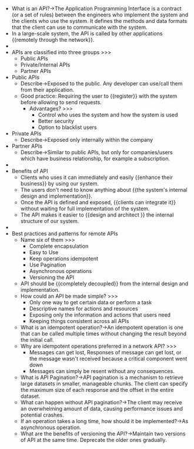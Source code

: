 - What is an API?→The Application Programming Interface is a contract (or a set of rules) between the engineers who implement the system and the clients who use the system. It defines the methods and data formats that the client can use to communicate with the system.
- In a large-scale system, the API is called by other applications {{remotely through the network}}.
- 
- APIs are classified into three groups >>>
    - Public APIs
    - Private/Internal APIs
    - Partner APIs
- Public APIs 
    - Describe→Exposed to the public. Any developer can use/call them from their application.
    - Good practice: Requiring the user to {{register}} with the system before allowing to send requests.
        - Advantages? >>>
            - Control who uses the system and how the system is used
            - Better security
            - Option to blacklist users
- Private APIs
    - Describe→Exposed only internally within the company
- Partner APIs
    - Describe→Similar to public APIs, but only for companies/users which have business relationship, for example a subscription.
- 
- Benefits of API
    - Clients who uses it can immediately and easily {{enhance their business}} by using our system.
    - The users don't need to know anything about {{the system's internal design and implementation}}.
    - Once the API is defined and exposed, {{clients can integrate it}} without waiting for full implementation of the system.
    - The API makes it easier to {{design and architect }} the internal structure of our system.
- 
- Best practices and patterns for remote APIs
    - Name six of them >>>
        - Complete encapsulation
        - Easy to Use
        - Keep operations idempotent
        - Use Pagination
        - Asynchronous operations
        - Versioning the API
    - API should be {{completely decoupled}} from the internal design and implementation.
    - How could an API be made simple? >>>
        - Only one way to get certain data or perform a task
        - Descriptive names for actions and resources
        - Exposing only the information and actions that users need
        - Keeping things consistent across all APIs
    - What is an idempotent operation?→An idempotent operation is one that can be called multiple times without changing the result beyond the initial call.
    - Why are  idempotent operations preferred in a network API? >>>
        - Messages can get lost, Responses of message can get lost, or the message wasn't received because a critical component went down
        - Messages can simply be resent without any consequences.
    - What is API Pagination?→API pagination is a mechanism to retrieve large datasets in smaller, manageable chunks. The client can specify the maximum size of each response and the offset in the entire dataset.
    - What can happen without API pagination?→The client may receive an overwhelming amount of data, causing performance issues and potential crashes.
    - If an operation takes a long time, how should it be implemented?→As asynchronous operation.
    - What are the benefits of versioning the API?→Maintain two versions of API at the same time. Deprecate the older ones gradually.
